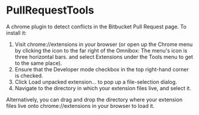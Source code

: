 # PullRequestTools
A chrome plugin to detect conflicts in the Bitbucket Pull Request page.
To install it:
1. Visit chrome://extensions in your browser (or open up the Chrome menu by clicking the icon to the far right of the Omnibox:  The menu's icon is three horizontal bars. and select Extensions under the Tools menu to get to the same place).
2. Ensure that the Developer mode checkbox in the top right-hand corner is checked.
3. Click Load unpacked extension… to pop up a file-selection dialog.
4. Navigate to the directory in which your extension files live, and select it.

Alternatively, you can drag and drop the directory where your extension files live onto chrome://extensions in your browser to load it.
